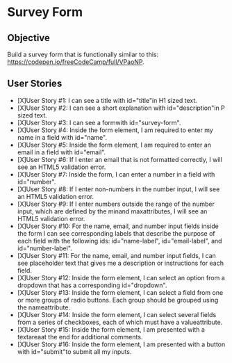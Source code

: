 # Survey Form

## Objective
Build a survey form that is functionally similar to this: https://codepen.io/freeCodeCamp/full/VPaoNP.

## User Stories
- [X]User Story #1: I can see a title with id="title"in H1 sized text.
- [X]User Story #2: I can see a short explanation with id="description"in P sized text.
- [X]User Story #3: I can see a formwith id="survey-form".
- [X]User Story #4: Inside the form element, I am required to enter my name in a field with id="name".
- [X]User Story #5: Inside the form element, I am required to enter an email in a field with id="email".
- [X]User Story #6: If I enter an email that is not formatted correctly, I will see an HTML5 validation error.
- [X]User Story #7: Inside the form, I can enter a number in a field with id="number".
- [X]User Story #8: If I enter non-numbers in the number input, I will see an HTML5 validation error.
- [X]User Story #9: If I enter numbers outside the range of the number input, which are defined by the minand maxattributes, I will see an HTML5 validation error.
- [X]User Story #10: For the name, email, and number input fields inside the form I can see corresponding labels that describe the purpose of each field with the following ids: id="name-label", id="email-label", and id="number-label".
- [X]User Story #11: For the name, email, and number input fields, I can see placeholder text that gives me a description or instructions for each field.
- [X]User Story #12: Inside the form element, I can select an option from a dropdown that has a corresponding id="dropdown".
- [X]User Story #13: Inside the form element, I can select a field from one or more groups of radio buttons. Each group should be grouped using the nameattribute.
- [X]User Story #14: Inside the form element, I can select several fields from a series of checkboxes, each of which must have a valueattribute.
- [X]User Story #15: Inside the form element, I am presented with a textareaat the end for additional comments.
- [X]User Story #16: Inside the form element, I am presented with a button with id="submit"to submit all my inputs.